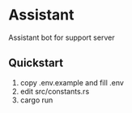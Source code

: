 # Assistant

Assistant bot for support server

## Quickstart

1. copy .env.example and fill .env
2. edit src/constants.rs
3. cargo run
